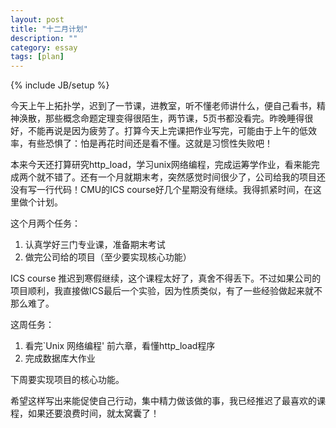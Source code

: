 ```yaml
---
layout: post
title: "十二月计划"
description: ""
category: essay
tags: [plan]
---
```

{% include JB/setup %}

今天上午上拓扑学，迟到了一节课，进教室，听不懂老师讲什么，便自己看书，精神涣散，那些概念命题定理变得很陌生，两节课，5页书都没看完。昨晚睡得很好，不能再说是因为疲劳了。打算今天上完课把作业写完，可能由于上午的低效率，有些恐惧了：怕是再花时间还是看不懂。这就是习惯性失败吧！

本来今天还打算研究http_load，学习unix网络编程，完成运筹学作业，看来能完成两个就不错了。还有一个月就期末考，突然感觉时间很少了，公司给我的项目还没有写一行代码！CMU的ICS course好几个星期没有继续。我得抓紧时间，在这里做个计划。

这个月两个任务：

<ol>
<li>认真学好三门专业课，准备期末考试</li>
<li>做完公司给的项目（至少要实现核心功能）</li>
</ol>

ICS course 推迟到寒假继续，这个课程太好了，真舍不得丢下。不过如果公司的项目顺利，我直接做ICS最后一个实验，因为性质类似，有了一些经验做起来就不那么难了。

这周任务：
<ol>
<li>看完`Unix 网络编程' 前六章，看懂http_load程序</li>
<li>完成数据库大作业</li>
</ol>

下周要实现项目的核心功能。

希望这样写出来能促使自己行动，集中精力做该做的事，我已经推迟了最喜欢的课程，如果还要浪费时间，就太窝囊了！
